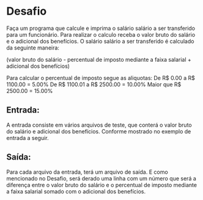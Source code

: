 # Desafio

Faça um programa que calcule e imprima o salário salário a ser transferido para um funcionário.
Para realizar o calculo receba o valor bruto do salário e o adicional dos benefícios.
O salário salário a ser transferido é calculado da seguinte maneira: 
   
(valor bruto do salário - percentual de imposto mediante a faixa salarial + adicional dos benefícios)

Para calcular o percentual de imposto segue as aliquotas:
    De R$ 0.00 a R$ 1100.00 = 5.00%
    De R$ 1100.01 a R$ 2500.00 = 10.00%
    Maior que R$ 2500.00 = 15.00%

## Entrada:
A entrada consiste em vários arquivos de teste, que conterá o valor bruto do salário e adicional dos benefícios. Conforme mostrado no exemplo de entrada a seguir.

## Saída:
Para cada arquivo da entrada, terá um arquivo de saída. E como mencionado no Desafio, será derado uma linha com um número que será a diferença entre o valor bruto do salário e o percentual de imposto mediante a faixa salarial somado com o adicional dos benefícios. 

